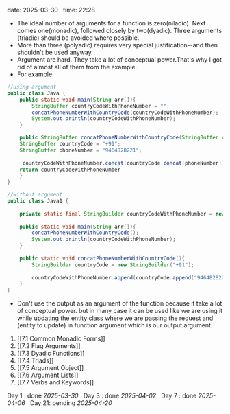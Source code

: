 date: 2025-03-30  
time: 22:28  

- The ideal number of arguments for a function is zero(niladic). Next comes one(monadic), followed closely by two(dyadic). Three arguments (triadic) should be avoided where possible.
- More than three (polyadic) requires very special justification--and then shouldn't be used anyway.
- Argument are hard. They take a lot of conceptual power.That's why I got rid of almost all of them from the example.
- For example
```java
//using argument
public class Java {
	public static void main(String arr[]){
		StringBuffer countryCodeWithPhoneNumber = "";
		concatPhoneNumberWithCountryCode(countryCodeWithPhoneNumber);
		System.out.println(countryCodeWithPhoneNumber);
	}

	public StringBuffer concatPhoneNumberWithCountryCode(StringBuffer countryCodeWithPhoneNumber){
	StringBuffer countryCode = "+91";
	StringBuffer phoneNumber = "9464828221";
	
	 countryCodeWithPhoneNumber.concat(countryCode.concat(phoneNumber));
	return countryCodeWithPhoneNumber
	}
}
```

```java
//without argument
public class Java1 {  
  
    private static final StringBuilder countryCodeWithPhoneNumber = new StringBuilder();  
  
    public static void main(String arr[]){  
        concatPhoneNumberWithCountryCode();  
        System.out.println(countryCodeWithPhoneNumber);  
    }  
  
    public static void concatPhoneNumberWithCountryCode(){  
        StringBuilder countryCode = new StringBuilder("+91");  
  
        countryCodeWithPhoneNumber.append(countryCode.append("9464828221"));  
    }  
}
```

- Don't use the output as an argument of the function because it  take a lot of conceptual power. but in many case it can be used like we are using it while updating the entity class where we are passing the request and (entity to update) in function argument which is our output argument.

1. [[7.1 Common Monadic Forms]]
2. [[7.2 Flag Arguments]]
3. [[7.3 Dyadic Functions]]
4. [[7.4 Triads]]
5. [[7.5 Argument Object]]
6. [[7.6 Argument Lists]]
7. [[7.7 Verbs and Keywords]]

Day 1 : done *2025-03-30*  
Day 3 : done *2025-04-02*  
Day 7 : done *2025-04-06*  
Day 21: pending *2025-04-20*